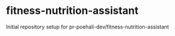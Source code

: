 # fitness-nutrition-assistant

Initial repository setup for pr-poehali-dev/fitness-nutrition-assistant